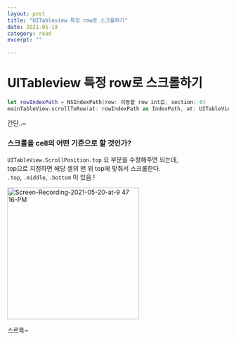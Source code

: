 ```yaml
---
layout: post
title: "UITableview 특정 row로 스크롤하기" 
date: 2021-05-19
category: read 
excerpt: ""

---
```


# UITableview 특정 row로 스크롤하기

```swift
let rowIndexPath = NSIndexPath(row: 이동할 row int값, section: 0)
mainTableView.scrollToRow(at: rowIndexPath as IndexPath, at: UITableView.ScrollPosition.top, animated: true)
```

간단..~

### 스크롤을 cell의 어떤 기준으로 할 것인가?

`UITableView.ScrollPosition.top` 요 부분을 수정해주면 되는데,  
top으로 지정하면 해당 셀의 맨 위 top에 맞춰서 스크롤한다.  
`.top`, `.middle`, `.bottom` 이 있음 !

<img src="https://user-images.githubusercontent.com/28949235/118981384-3e472080-b9b5-11eb-90dd-9cf7f0be34ef.gif" alt="Screen-Recording-2021-05-20-at-9 47 16-PM" width=300 />

스르륵~